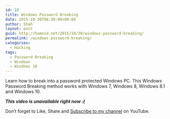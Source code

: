 ```yaml
---
id: 19
title: Windows Password Breaking
date: 2015-10-30T06:30:00+00:00
author: Shah
layout: post
guid: http://hameid.net/2015/10/30/windows-password-breaking/
permalink: /windows-password-breaking/
categories:
  - Hacking
tags:
  - Password Breaking
  - Windows
  - Windows 10
---
```

Learn how to break into a password protected Windows PC. This Windows Password Breaking method works with Windows 7, Windows 8, Windows 8.1 and Windows 10. 

_**This video is unavailable right now :(**_

Don’t forget to Like, Share and [Subscribe to my channel](http://www.youtube.com/c/HameidNetOfficial) on YouTube.
